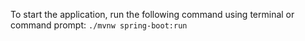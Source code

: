 To start the application, run the following command using terminal or command prompt: 
``` ./mvnw spring-boot:run ```

